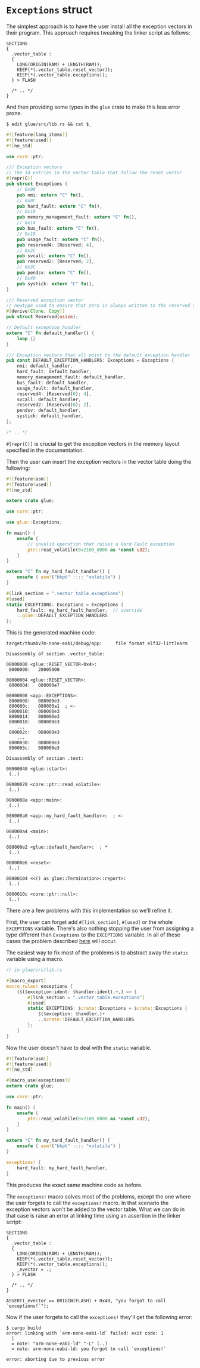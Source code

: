 # `Exceptions` struct

The simplest approach is to have the user install all the exception vectors in their program. This
approach requires tweaking the linker script as follows:

``` text
SECTIONS
{
  .vector_table :
  {
    LONG(ORIGIN(RAM) + LENGTH(RAM));
    KEEP(*(.vector_table.reset_vector));
    KEEP(*(.vector_table.exceptions));
  } > FLASH

  /* .. */
}
```

And then providing some types in the `glue` crate to make this less error prone.

``` console
$ edit glue/src/lib.rs && cat $_
```

``` rust
#![feature(lang_items)]
#![feature(used)]
#![no_std]

use core::ptr;

/// Exception vectors
// The 14 entries in the vector table that follow the reset vector
#[repr(C)]
pub struct Exceptions {
    // 0x08
    pub nmi: extern "C" fn(),
    // 0x0C
    pub hard_fault: extern "C" fn(),
    // 0x10
    pub memory_management_fault: extern "C" fn(),
    // 0x14
    pub bus_fault: extern "C" fn(),
    // 0x18
    pub usage_fault: extern "C" fn(),
    pub reserved4: [Reserved; 4],
    // 0x2C
    pub svcall: extern "C" fn(),
    pub reserved2: [Reserved; 2],
    // 0x3C
    pub pendsv: extern "C" fn(),
    // 0x40
    pub systick: extern "C" fn(),
}

/// Reserved exception vector
// newtype used to ensure that zero is always written to the reserved slots
#[derive(Clone, Copy)]
pub struct Reserved(usize);

// Default exception handler
extern "C" fn default_handler() {
    loop {}
}

/// Exception vectors that all point to the default exception handler
pub const DEFAULT_EXCEPTION_HANDLERS: Exceptions = Exceptions {
    nmi: default_handler,
    hard_fault: default_handler,
    memory_management_fault: default_handler,
    bus_fault: default_handler,
    usage_fault: default_handler,
    reserved4: [Reserved(0); 4],
    svcall: default_handler,
    reserved2: [Reserved(0); 2],
    pendsv: default_handler,
    systick: default_handler,
};

/* .. */
```

`#[repr(C)]` is crucial to get the exception vectors in the memory layout specified in the
documentation.

Then the user can insert the exception vectors in the vector table doing the following:

``` rust
#![feature(asm)]
#![feature(used)]
#![no_std]

extern crate glue;

use core::ptr;

use glue::Exceptions;

fn main() {
    unsafe {
        // invalid operation that raises a Hard Fault exception
        ptr::read_volatile(0x2100_0000 as *const u32);
    }
}

extern "C" fn my_hard_fault_handler() {
    unsafe { asm!("bkpt" :::: "volatile") }
}

#[link_section = ".vector_table.exceptions"]
#[used]
static EXCEPTIONS: Exceptions = Exceptions {
    hard_fault: my_hard_fault_handler,  // override
    ..glue::DEFAULT_EXCEPTION_HANDLERS
};
```

This is the generated machine code:

``` armasm
target/thumbv7m-none-eabi/debug/app:     file format elf32-littlearm

Disassembly of section .vector_table:

08000000 <glue::RESET_VECTOR-0x4>:
 8000000:	20005000

08000004 <glue::RESET_VECTOR>:
 8000004:	080000e7

08000008 <app::EXCEPTIONS>:
 8000008:	080000e3
 800000c:	080000a1  ; <-
 8000010:	080000e3
 8000014:	080000e3
 8000018:	080000e3
    ...
 800002c:	080000e3
    ...
 8000038:	080000e3
 800003c:	080000e3

Disassembly of section .text:

08000040 <glue::start>:
 (..)

08000070 <core::ptr::read_volatile>:
 (..)

0800008a <app::main>:
 (..)

080000a0 <app::my_hard_fault_handler>:  ; <-
 (..)

080000a4 <main>:
 (..)

080000e2 <glue::default_handler>:  ; *
 (..)

080000e6 <reset>:
 (..)

08000104 <<() as glue::Termination>::report>:
 (..)

0800010c <core::ptr::null>:
 (..)
```

There are a few problems with this implementation so we'll refine it.

First, the user can forget add `#[link_section]`, `#[used]` or the whole `EXCEPTIONS` variable.
There's also nothing stopping the user from assigning a type different than `Exceptions` to the
`EXCEPTIONS` variable. In all of these cases the problem described [here] will occur.

[here]: ../exceptions.html

The easiest way to fix most of the problems is to abstract away the `static` variable using a macro.

``` rust
// in glue/src/lib.rs

#[macro_export]
macro_rules! exceptions {
    ($($exception:ident: $handler:ident),+,) => {
        #[link_section = ".vector_table.exceptions"]
        #[used]
        static EXCEPTIONS: $crate::Exceptions = $crate::Exceptions {
            $($exception: $handler,)+
            ..$crate::DEFAULT_EXCEPTION_HANDLERS
        };
    }
}
```

Now the user doesn't have to deal with the `static` variable.

``` rust
#![feature(asm)]
#![feature(used)]
#![no_std]

#[macro_use(exceptions)]
extern crate glue;

use core::ptr;

fn main() {
    unsafe {
        ptr::read_volatile(0x2100_0000 as *const u32);
    }
}

extern "C" fn my_hard_fault_handler() {
    unsafe { asm!("bkpt" :::: "volatile") }
}

exceptions! {
    hard_fault: my_hard_fault_handler,
}
```

This produces the exact same machine code as before.

The `exceptions!` macro solves most of the problems, except the one where the user forgets to call
the `exceptions!` macro. In that scenario the exception vectors won't be added to the vector table.
What we can do in that case is raise an error at linking time using an assertion in the linker
script:

``` text
SECTIONS
{
  .vector_table :
  {
    LONG(ORIGIN(RAM) + LENGTH(RAM));
    KEEP(*(.vector_table.reset_vector));
    KEEP(*(.vector_table.exceptions));
    _evector = .;
  } > FLASH

  /* .. */
}

ASSERT(_evector == ORIGIN(FLASH) + 0x40, "you forgot to call `exceptions!`");
```

Now if the user forgets to call the `exceptions!` they'll get the following error:

``` console
$ cargo build
error: linking with `arm-none-eabi-ld` failed: exit code: 1
  |
  = note: "arm-none-eabi-ld" "-L" (..)
  = note: arm-none-eabi-ld: you forgot to call `exceptions!`

error: aborting due to previous error
```
